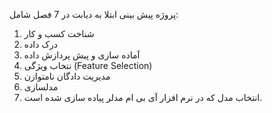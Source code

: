 پروژه پیش بینی ابتلا به دیابت در 7 فصل شامل:
1. شناخت کسب و کار
2. درک داده
3. آماده سازی و پیش پردازش داده
4. نتخاب ویژگی (Feature Selection)
5. مدیریت دادگان نامتوازن
6. مدلسازی
7. انتخاب مدل
که در نرم افزار آی بی ام مدلر پیاده سازی شده است.
